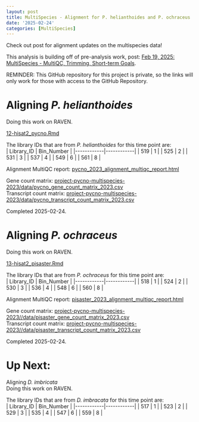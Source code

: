 ```yaml
---
layout: post
title: MultiSpecies - Alignment for P. helianthoides and P. ochraceus
date: '2025-02-24'
categories: [MultiSpecies]
---
```

Check out post for alignment updates on the multispecies data!

This analysis is building off of pre-analysis work, post: [Feb 19, 2025: MultiSpecies - MultiQC, Trimming, Short-term Goals](https://grace-ac.github.io/MUSP-updates/).

REMINDER: This GitHub repository for this project is private, so the links will only work for those with access to the GitHub Repository.

# Aligning _P. helianthoides_
Doing this work on RAVEN.

[12-hisat2_pycno.Rmd](https://github.com/grace-ac/project-pycno-multispecies-2023/blob/main/code/12-hisat2_pycno.Rmd)

The library IDs that are from _P. helianthoides_ for this time point are:    
| Library_ID | Bin_Number |
|------------|------------|
| 519        | 1          |
| 525        | 2          |
| 531        | 3          |
| 537        | 4          |
| 549        | 6          |
| 561        | 8          |

Alignment MultiQC report: [pycno_2023_alignment_multiqc_report.html](http://owl.fish.washington.edu/gcrandall/multispeciesSSWD/QCreports/pycno_2023_alignment_multiqc_report.html)

Gene count matrix: [project-pycno-multispecies-2023/data/pycno_gene_count_matrix_2023.csv](https://github.com/grace-ac/project-pycno-multispecies-2023/blob/main/data/pycno_gene_count_matrix_2023.csv)       
Transcript count matrix: [project-pycno-multispecies-2023/data/pycno_transcript_count_matrix_2023.csv](https://github.com/grace-ac/project-pycno-multispecies-2023/blob/main/data/pycno_transcript_count_matrix_2023.csv)       

Completed 2025-02-24.

# Aligning _P. ochraceus_
Doing this work on RAVEN.

[13-hisat2_pisaster.Rmd](https://github.com/grace-ac/project-pycno-multispecies-2023/blob/main/code/13-hisat2_pisaster.Rmd)

The library IDs that are from _P. ochraceus_ for this time point are:     
| Library_ID | Bin_Number |
|------------|------------|
| 518        | 1          |
| 524        | 2          |
| 530        | 3          |
| 536        | 4          |
| 548        | 6          |
| 560        | 8          |

Alignment MultiQC report: [pisaster_2023_alignment_multiqc_report.html](http://owl.fish.washington.edu/gcrandall/multispeciesSSWD/QCreports/pisaster_2023_alignment_multiqc_report.html)

Gene count matrix: [project-pycno-multispecies-2023//data/pisaster_gene_count_matrix_2023.csv](https://github.com/grace-ac/project-pycno-multispecies-2023/blob/main/data/pisaster_gene_count_matrix_2023.csv)     
Transcript count matrix: [project-pycno-multispecies-2023//data/pisaster_transcript_count_matrix_2023.csv](https://github.com/grace-ac/project-pycno-multispecies-2023/blob/main/data/pisaster_transcript_count_matrix_2023.csv)

Completed 2025-02-24.

# Up Next:
Aligning _D. imbricata_     
Doing this work on RAVEN.


The library IDs that are from _D. imbracata_ for this time point are:    
| Library_ID | Bin_Number |
|------------|------------|
| 517        | 1          |
| 523        | 2          |
| 529        | 3          |
| 535        | 4          |
| 547        | 6          |
| 559        | 8          |
